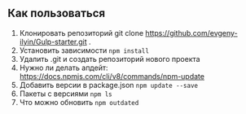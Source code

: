 ## Как пользоваться

1. Клонировать репозиторий git clone https://github.com/evgeny-ilyin/Gulp-starter.git .
2. Установить зависимости `npm install`
3. Удалить .git и создать репозиторий нового проекта
4. Нужно ли делать апдейт: https://docs.npmjs.com/cli/v8/commands/npm-update
5. Добавить версии в package.json `npm update --save`
6. Пакеты с версиями `npm ls`
7. Что можно обновить `npm outdated`